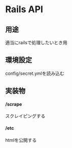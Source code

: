 # Rails API

## 用途
適当にrailsで処理したいとき用

## 環境設定
config/secret.ymlを読み込む

## 実装物

#### /scrape
スクレイピングする

#### /etc
htmlを公開する


